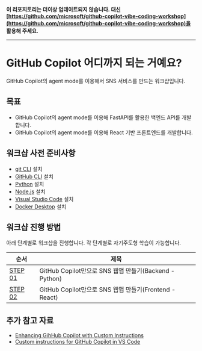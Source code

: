 **이 리포지토리는 더이상 업데이트되지 않습니다. 대신 [https://github.com/microsoft/github-copilot-vibe-coding-workshop](https://github.com/microsoft/github-copilot-vibe-coding-workshop)을 활용해 주세요.**

---

# GitHub Copilot 어디까지 되는 거예요?

GitHub Copilot의 agent mode를 이용해서 SNS 서비스를 만드는 워크샵입니다.

## 목표

- GitHub Copilot의 agent mode를 이용해 FastAPI를 활용한 백엔드 API를 개발합니다.
- GitHub Copilot의 agent mode를 이용해 React 기반 프론트엔드를 개발합니다.

## 워크샵 사전 준비사항

- [git CLI](https://git-scm.com/downloads) 설치
- [GitHub CLI](https://cli.github.com/) 설치
- [Python](https://www.python.org/) 설치
- [Node.js](https://nodejs.org/ko) 설치
- [Visual Studio Code](https://code.visualstudio.com/) 설치
- [Docker Desktop](https://docs.docker.com/get-started/introduction/get-docker-desktop/) 설치

## 워크샵 진행 방법

아래 단계별로 워크샵을 진행합니다. 각 단계별로 자기주도형 학습이 가능합니다.

| 순서                                 | 제목                                                   |
| ------------------------------------ | ------------------------------------------------------ |
| [STEP 01](./docs/backend/README.md)  | GitHub Copilot만으로 SNS 웹앱 만들기(Backend - Python) |
| [STEP 02](./docs/frontend/README.md) | GitHub Copilot만으로 SNS 웹앱 만들기(Frontend - React) |

## 추가 참고 자료

- [Enhancing GihHub Copilot with Custom Instructions](https://luke.geek.nz/azure/enhancing-github-copilot-with-custom-instructions/)
- [Custom instructions for GitHub Copilot in VS Code](https://code.visualstudio.com/docs/copilot/copilot-customization)

